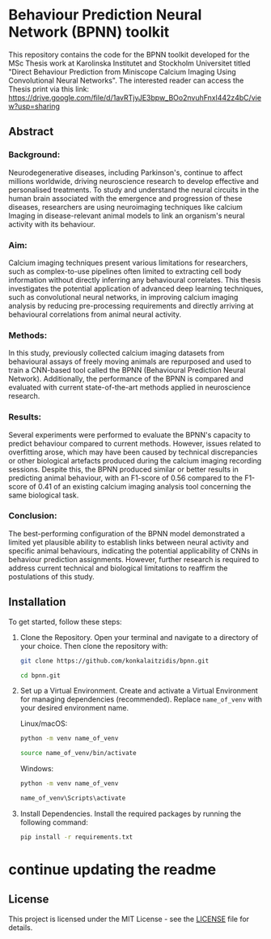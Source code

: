 # Behaviour Prediction Neural Network (BPNN) toolkit

This repository contains the code for the BPNN toolkit developed for the MSc Thesis work at Karolinska Institutet and Stockholm Universitet titled "Direct Behaviour Prediction from Miniscope Calcium Imaging Using Convolutional Neural Networks". The interested reader can access the Thesis print via this link: https://drive.google.com/file/d/1avRTjyJE3bpw_BOo2nvuhFnxl442z4bC/view?usp=sharing 

## Abstract
### Background: 
Neurodegenerative diseases, including Parkinson's, continue to affect millions worldwide, driving neuroscience research to develop effective and personalised treatments. To study and understand the neural circuits in the human brain associated with the emergence and progression of these diseases, researchers are using neuroimaging techniques like calcium Imaging in disease-relevant animal models to link an organism's neural activity with its behaviour.
### Aim: 
Calcium imaging techniques present various limitations for researchers, such as complex-to-use pipelines often limited to extracting cell body information without directly inferring any behavioural correlates. This thesis investigates the potential application of advanced deep learning techniques, such as convolutional neural networks, in improving calcium imaging analysis by reducing pre-processing requirements and directly arriving at behavioural correlations from animal neural activity.
### Methods: 
In this study, previously collected calcium imaging datasets from behavioural assays of freely moving animals are repurposed and used to train a CNN-based tool called the BPNN (Behavioural Prediction Neural Network). Additionally, the performance of the BPNN is compared and evaluated with current state-of-the-art methods applied in neuroscience research.
### Results: 
Several experiments were performed to evaluate the BPNN's capacity to predict behaviour compared to current methods. However, issues related to overfitting arose, which may have been caused by technical discrepancies or other biological artefacts produced during the calcium imaging recording sessions. Despite this, the BPNN produced similar or better results in predicting animal behaviour, with an F1-score of 0.56 compared to the F1-score of 0.41 of an existing calcium imaging analysis tool concerning the same biological task.
### Conclusion: 
The best-performing configuration of the BPNN model demonstrated a limited yet plausible ability to establish links between neural activity and specific animal behaviours, indicating the potential applicability of CNNs in behaviour prediction assignments. However, further research is required to address current technical and biological limitations to reaffirm the postulations of this study.

## Installation
To get started, follow these steps:

1. Clone the Repository. Open your terminal and navigate to a directory of your choice. Then clone the repository with:
    ```sh
    git clone https://github.com/konkalaitzidis/bpnn.git
    ```
    ```sh
    cd bpnn.git
    ```

2. Set up a Virtual Environment. Create and activate a Virtual Environment for managing dependencies (recommended). Replace `name_of_venv` with your desired environment name.

    Linux/macOS:
    ```sh
    python -m venv name_of_venv
    ```
    ```sh
    source name_of_venv/bin/activate 
    ```
    Windows: 
    ```sh
    python -m venv name_of_venv
    ```
    ```sh
    name_of_venv\Scripts\activate
    ```

3. Install Dependencies. Install the required packages by running the following command:
    ```sh
    pip install -r requirements.txt
    ```

# continue updating the readme

## License
This project is licensed under the MIT License - see the [LICENSE](LICENSE) file for details.


